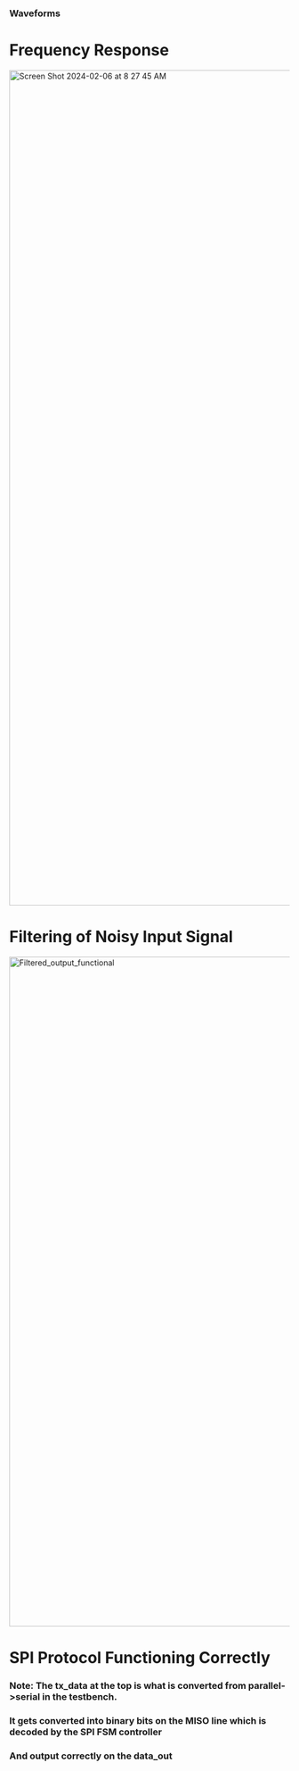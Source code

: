 ### Waveforms

# Frequency Response
<img width="1498" alt="Screen Shot 2024-02-06 at 8 27 45 AM" src="https://github.com/TristanRobitaille/ECE532-project/assets/73756462/8948ac1e-f245-4e21-b6c9-e78a4a9b65ba">

# Filtering of Noisy Input Signal
<img width="1201" alt="Filtered_output_functional" src="https://github.com/TristanRobitaille/ECE532-project/assets/73756462/0d62ba3e-b60b-4680-ae42-465ccacd749c">

# SPI Protocol Functioning Correctly
### Note: The tx_data at the top is what is converted from parallel->serial in the testbench.
###       It gets converted into binary bits on the MISO line which is decoded by the SPI FSM controller
###       And output correctly on the data_out 
